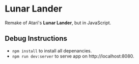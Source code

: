 # Lunar Lander
Remake of Atari's **Lunar Lander**, but in JavaScript.

## Debug Instructions
* `npm install` to install all depenancies.
* `npm run dev:server` to serve app on http://localhost:8080.
